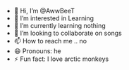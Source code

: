 - 👋 Hi, I’m @AwwBeeT
- 👀 I’m interested in Learning
- 🌱 I’m currently learning nothing
- 💞️ I’m looking to collaborate on songs
- 📫 How to reach me .. no
- 😄 Pronouns: he
- ⚡ Fun fact: I love arctic monkeys

<!---
AwwBeeT/AwwBeeT is a ✨ special ✨ repository because its `README.md` (this file) appears on your GitHub profile.
You can click the Preview link to take a look at your changes.
--->

